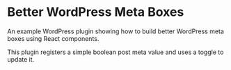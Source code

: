 # Better WordPress Meta Boxes

An example WordPress plugin showing how to build better WordPress meta boxes using React components.

This plugin registers a simple boolean post meta value and uses a toggle to update it.
